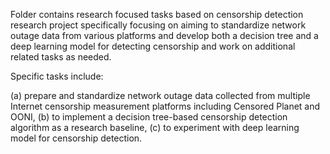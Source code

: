 Folder contains research focused tasks based on censorship detection research project specifically focusing on aiming to standardize network outage data from various platforms and develop both a decision tree and a deep learning model for detecting censorship and work on additional related tasks as needed.

Specific tasks include: 

(a) prepare and standardize network outage data collected from multiple Internet censorship measurement platforms including Censored Planet and OONI, 
(b) to implement a decision tree-based censorship detection algorithm as a research baseline, 
(c) to experiment with deep learning model for censorship detection.